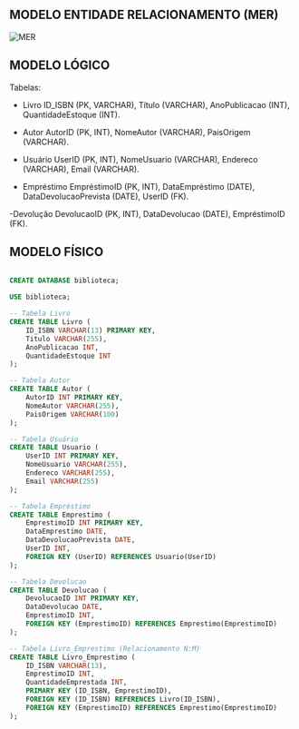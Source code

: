 ## MODELO ENTIDADE RELACIONAMENTO (MER)
![MER]([link](https://github.com/FvDantas/backend-desenvolvedor/blob/d529ebee052e6cdbb66a9bebe8ecabbe05ecf26d/Banco_de_Dados/MER_FAP_TRABALHO1.png))

## MODELO LÓGICO
Tabelas:

  - Livro
ID_ISBN (PK, VARCHAR), Título (VARCHAR), AnoPublicacao (INT), QuantidadeEstoque (INT).

  - Autor
AutorID (PK, INT), NomeAutor (VARCHAR), PaisOrigem (VARCHAR).

  - Usuário
UserID (PK, INT), NomeUsuario (VARCHAR), Endereco (VARCHAR), Email (VARCHAR).

  - Empréstimo
EmpréstimoID (PK, INT), DataEmpréstimo (DATE), DataDevolucaoPrevista (DATE), UserID (FK).

  -Devolução
DevolucaoID (PK, INT), DataDevolucao (DATE), EmpréstimoID (FK).

## MODELO FÍSICO

```sql

CREATE DATABASE biblioteca;

USE biblioteca;

-- Tabela Livro
CREATE TABLE Livro (
    ID_ISBN VARCHAR(13) PRIMARY KEY,
    Titulo VARCHAR(255),
    AnoPublicacao INT,
    QuantidadeEstoque INT
);

-- Tabela Autor
CREATE TABLE Autor (
    AutorID INT PRIMARY KEY,
    NomeAutor VARCHAR(255),
    PaisOrigem VARCHAR(100)
);

-- Tabela Usuário
CREATE TABLE Usuario (
    UserID INT PRIMARY KEY,
    NomeUsuario VARCHAR(255),
    Endereco VARCHAR(255),
    Email VARCHAR(255)
);

-- Tabela Empréstimo
CREATE TABLE Emprestimo (
    EmprestimoID INT PRIMARY KEY,
    DataEmprestimo DATE,
    DataDevolucaoPrevista DATE,
    UserID INT,
    FOREIGN KEY (UserID) REFERENCES Usuario(UserID)
);

-- Tabela Devolucao
CREATE TABLE Devolucao (
    DevolucaoID INT PRIMARY KEY,
    DataDevolucao DATE,
    EmprestimoID INT,
    FOREIGN KEY (EmprestimoID) REFERENCES Emprestimo(EmprestimoID)
);

-- Tabela Livro_Emprestimo (Relacionamento N:M)
CREATE TABLE Livro_Emprestimo (
    ID_ISBN VARCHAR(13),
    EmprestimoID INT,
    QuantidadeEmprestada INT,
    PRIMARY KEY (ID_ISBN, EmprestimoID),
    FOREIGN KEY (ID_ISBN) REFERENCES Livro(ID_ISBN),
    FOREIGN KEY (EmprestimoID) REFERENCES Emprestimo(EmprestimoID)
);

```
